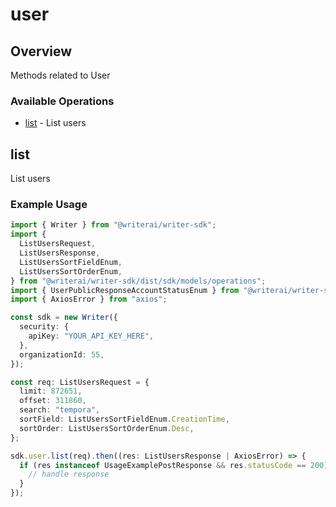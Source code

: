 # user

## Overview

Methods related to User

### Available Operations

* [list](#list) - List users

## list

List users

### Example Usage

```typescript
import { Writer } from "@writerai/writer-sdk";
import {
  ListUsersRequest,
  ListUsersResponse,
  ListUsersSortFieldEnum,
  ListUsersSortOrderEnum,
} from "@writerai/writer-sdk/dist/sdk/models/operations";
import { UserPublicResponseAccountStatusEnum } from "@writerai/writer-sdk/dist/sdk/models/shared";
import { AxiosError } from "axios";

const sdk = new Writer({
  security: {
    apiKey: "YOUR_API_KEY_HERE",
  },
  organizationId: 55,
});

const req: ListUsersRequest = {
  limit: 872651,
  offset: 311860,
  search: "tempora",
  sortField: ListUsersSortFieldEnum.CreationTime,
  sortOrder: ListUsersSortOrderEnum.Desc,
};

sdk.user.list(req).then((res: ListUsersResponse | AxiosError) => {
  if (res instanceof UsageExamplePostResponse && res.statusCode == 200) {
    // handle response
  }
});
```
